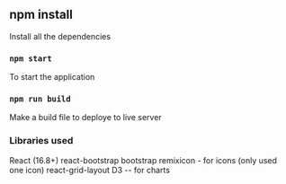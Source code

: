 <!-- @format -->

## npm install

Install all the dependencies

### `npm start`

To start the application

### `npm run build`

Make a build file to deploye to live server


### Libraries used

React (16.8+)
react-bootstrap
bootstrap
remixicon  - for icons (only used one icon)
react-grid-layout
D3 -- for charts